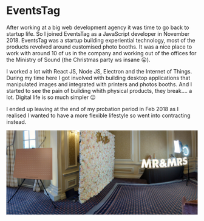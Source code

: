 # EventsTag

After working at a big web development agency it was time to go back to startup life. So I joined EventsTag as a JavaScript developer in November 2018. EventsTag was a startup building experiential technology, most of the products revolved around customised photo booths. It was a nice place to work with around 10 of us in the company and working out of the offices for the Ministry of Sound (the Christmas party ws insane 😛).

I worked a lot with React JS, Node JS, Electron and the Internet of Things. During my time here I got involved with building desktop applications that manipulated images and integrated with printers and photos booths. And I started to see the pain of building whith physical products, they break.... a lot. Digital life is so much simpler 😛

I ended up leaving at the end of my probation period in Feb 2018 as I realised I wanted to have a more flexible lifestyle so went into contracting instead.

![Events Tag Wedding](../assets/eventstag-001.jpg)
